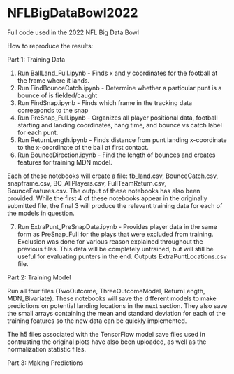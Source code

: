 # NFLBigDataBowl2022
Full code used in the 2022 NFL Big Data Bowl


How to reproduce the results:

Part 1: Training Data

1) Run BallLand_Full.ipynb - Finds x and y coordinates for the football at the frame where it lands.
2) Run FindBounceCatch.ipynb - Determine whether a particular punt is a bounce of is fielded/caught
3) Run FindSnap.ipynb - Finds which frame in the tracking data corresponds to the snap
4) Run PreSnap_Full.ipynb - Organizes all player positional data, football starting and landing coordinates, hang time, and bounce vs catch label for each punt.
5) Run ReturnLength.ipynb - Finds distance from punt landing x-coordinate to the x-coordinate of the ball at first contact.
6) Run BounceDirection.ipynb - Find the length of bounces and creates features for training MDN model.

Each of these notebooks will create a file: fb_land.csv, BounceCatch.csv, snapframe.csv, BC_AllPlayers.csv, FullTeamReturn.csv, BounceFeatures.csv.  The output of these notebooks has also been provided.  While the first 4 of these notebooks appear in the originally submitted file, the final 3 will produce the relevant training data for each of the models in question.

7) Run ExtraPunt_PreSnapData.ipynb - Provides player data in the same form as PreSnap_Full for the plays that were excluded from training.  Exclusion was done for various reason explained throughout the previous files.  This data will be completely untrained, but will still be useful for evaluating punters in the end. Outputs ExtraPuntLocations.csv file.


Part 2: Training Model

Run all four files (TwoOutcome, ThreeOutcomeModel, ReturnLength, MDN_Bivariate).  These notebooks will save the different models to make predictions on potential landing locations in the next section.  They also save the small arrays containing the mean and standard deviation for each of the training features so the new data can be quickly implemented.

The h5 files associated with the TensorFlow model save files used in contrusting the original plots have also been uploaded, as well as the normalization statistic files.


Part 3: Making Predictions
